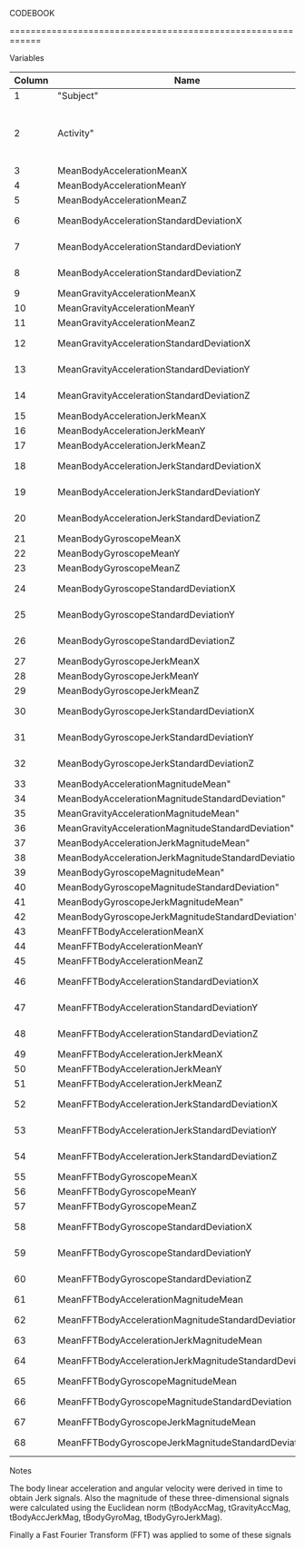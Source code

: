 CODEBOOK

============================================================

Variables

| Column | Name | definition | Range | Type |
| ------ | ---- | ---------- | ----- | ---- |
| 1 | "Subject" | id of subject in collecting data | 1-30 | integer |
| 2 | Activity" | activity subject engaged in | Walking WalkingUpstairs WalkingDownstairs Sitting Standing Laying | factor |
| 3 | MeanBodyAccelerationMeanX | Mean Body AccelerationMean in the X axis | -1 to 1 | numeric |
| 4 | MeanBodyAccelerationMeanY | Mean Body AccelerationMean in the Y axis | -1 to 1 | numeric |
| 5 | MeanBodyAccelerationMeanZ | Mean Body AccelerationMean in the Z axis | -1 to 1 | numeric |
| 6 | MeanBodyAccelerationStandardDeviationX | Mean Body AccelerationStandardDeviation in the X axis | -1 to 1 | numeric |
| 7 | MeanBodyAccelerationStandardDeviationY | Mean Body AccelerationStandardDeviation in the Y axis | -1 to 1 | numeric |
| 8 | MeanBodyAccelerationStandardDeviationZ | Mean Body AccelerationStandardDeviation in the Z axis | -1 to 1 | numeric |
| 9 | MeanGravityAccelerationMeanX | Mean Gravity AccelerationMean in the X axis | -1 to 1 | numeric |
| 10 | MeanGravityAccelerationMeanY | Mean Gravity AccelerationMean in the Y axis | -1 to 1 | numeric |
| 11 | MeanGravityAccelerationMeanZ | Mean Gravity AccelerationMean in the Z axis | -1 to 1 | numeric |
| 12 | MeanGravityAccelerationStandardDeviationX | Mean Gravity AccelerationStandardDeviation in the X axis | -1 to 1 | numeric |
| 13 | MeanGravityAccelerationStandardDeviationY | Mean Gravity AccelerationStandardDeviation in the Y axis | -1 to 1 | numeric |
| 14 | MeanGravityAccelerationStandardDeviationZ | Mean Gravity AccelerationStandardDeviation in the Z axis | -1 to 1 | numeric |
| 15 | MeanBodyAccelerationJerkMeanX | Mean Body AccelerationJerkMean in the X axis | -1 to 1 | numeric |
| 16 | MeanBodyAccelerationJerkMeanY | Mean Body AccelerationJerkMean in the Y axis | -1 to 1 | numeric |
| 17 | MeanBodyAccelerationJerkMeanZ | Mean Body AccelerationJerkMean in the Z axis | -1 to 1 | numeric |
| 18 | MeanBodyAccelerationJerkStandardDeviationX | Mean Body AccelerationJerkStandardDeviation in the X axis | -1 to 1 | numeric |
| 19 | MeanBodyAccelerationJerkStandardDeviationY | Mean Body AccelerationJerkStandardDeviation in the Y axis | -1 to 1 | numeric |
| 20 | MeanBodyAccelerationJerkStandardDeviationZ | Mean Body AccelerationJerkStandardDeviation in the Z axis | -1 to 1 | numeric |
| 21 | MeanBodyGyroscopeMeanX | Mean Body GyroscopeMean in the X axis | -1 to 1 | numeric |
| 22 | MeanBodyGyroscopeMeanY | Mean Body GyroscopeMean in the Y axis | -1 to 1 | numeric |
| 23 | MeanBodyGyroscopeMeanZ | Mean Body GyroscopeMean in the Z axis | -1 to 1 | numeric |
| 24 | MeanBodyGyroscopeStandardDeviationX | Mean Body GyroscopeStandardDeviation in the X axis | -1 to 1 | numeric |
| 25 | MeanBodyGyroscopeStandardDeviationY | Mean Body GyroscopeStandardDeviation in the Y axis | -1 to 1 | numeric |
| 26 | MeanBodyGyroscopeStandardDeviationZ | Mean Body GyroscopeStandardDeviation in the Z axis | -1 to 1 | numeric |
| 27 | MeanBodyGyroscopeJerkMeanX | Mean Body GyroscopeJerkMean in the X axis | -1 to 1 | numeric |
| 28 | MeanBodyGyroscopeJerkMeanY | Mean Body GyroscopeJerkMean in the Y axis | -1 to 1 | numeric |
| 29 | MeanBodyGyroscopeJerkMeanZ | Mean Body GyroscopeJerkMean in the Z axis | -1 to 1 | numeric |
| 30 | MeanBodyGyroscopeJerkStandardDeviationX | Mean Body GyroscopeJerkStandardDeviation in the X axis | -1 to 1 | numeric |
| 31 | MeanBodyGyroscopeJerkStandardDeviationY | Mean Body GyroscopeJerkStandardDeviation in the Y axis | -1 to 1 | numeric |
| 32 | MeanBodyGyroscopeJerkStandardDeviationZ | Mean Body GyroscopeJerkStandardDeviation in the Z axis | -1 to 1 | numeric |
| 33 | MeanBodyAccelerationMagnitudeMean"                    
| 34 | MeanBodyAccelerationMagnitudeStandardDeviation"       
| 35 | MeanGravityAccelerationMagnitudeMean"                 
| 36 | MeanGravityAccelerationMagnitudeStandardDeviation"    
| 37 | MeanBodyAccelerationJerkMagnitudeMean"                
| 38 | MeanBodyAccelerationJerkMagnitudeStandardDeviation"   
| 39 | MeanBodyGyroscopeMagnitudeMean"                       
| 40 | MeanBodyGyroscopeMagnitudeStandardDeviation"          
| 41 | MeanBodyGyroscopeJerkMagnitudeMean"                   
| 42 | MeanBodyGyroscopeJerkMagnitudeStandardDeviation"      
| 43 | MeanFFTBodyAccelerationMeanX | Mean FFTBodyAccelerationMean in the X axis | -1 to 1 | numeric |
| 44 | MeanFFTBodyAccelerationMeanY | Mean FFTBodyAccelerationMean in the Y axis | -1 to 1 | numeric |
| 45 | MeanFFTBodyAccelerationMeanZ | Mean FFTBodyAccelerationMean in the Z axis | -1 to 1 | numeric |
| 46 | MeanFFTBodyAccelerationStandardDeviationX | Mean FFTBodyAccelerationStandardDeviation in the X axis | -1 to 1 | numeric |
| 47 | MeanFFTBodyAccelerationStandardDeviationY | Mean FFTBodyAccelerationStandardDeviation in the Y axis | -1 to 1 | numeric |
| 48 | MeanFFTBodyAccelerationStandardDeviationZ | Mean FFTBodyAccelerationStandardDeviation in the Z axis | -1 to 1 | numeric |
| 49 | MeanFFTBodyAccelerationJerkMeanX | Mean FFTBodyAccelerationJerkMean in the X axis | -1 to 1 | numeric |
| 50 | MeanFFTBodyAccelerationJerkMeanY | Mean FFTBodyAccelerationJerkMean in the Y axis | -1 to 1 | numeric |
| 51 | MeanFFTBodyAccelerationJerkMeanZ | Mean FFTBodyAccelerationJerkMean in the Z axis | -1 to 1 | numeric |
| 52 | MeanFFTBodyAccelerationJerkStandardDeviationX | Mean FFTBodyAccelerationJerkStandardDeviation in the X axis | -1 to 1 | numeric |
| 53 | MeanFFTBodyAccelerationJerkStandardDeviationY | Mean FFTBodyAccelerationJerkStandardDeviation in the Y axis | -1 to 1 | numeric |
| 54 | MeanFFTBodyAccelerationJerkStandardDeviationZ | Mean FFTBodyAccelerationJerkStandardDeviation in the Z axis | -1 to 1 | numeric |
| 55 | MeanFFTBodyGyroscopeMeanX | Mean FFTBodyGyroscopeMean in the X axis | -1 to 1 | numeric |
| 56 | MeanFFTBodyGyroscopeMeanY | Mean FFTBodyGyroscopeMean in the Y axis | -1 to 1 | numeric |
| 57 | MeanFFTBodyGyroscopeMeanZ | Mean FFTBodyGyroscopeMean in the Z axis | -1 to 1 | numeric |
| 58 | MeanFFTBodyGyroscopeStandardDeviationX | Mean FFT BodyGyroscopeStandardDeviation in the X axis | -1 to 1 | numeric |
| 59 | MeanFFTBodyGyroscopeStandardDeviationY | Mean FFT BodyGyroscopeStandardDeviation in the Y axis | -1 to 1 | numeric |
| 60 | MeanFFTBodyGyroscopeStandardDeviationZ | Mean FFT BodyGyroscopeStandardDeviation in the Z axis | -1 to 1 | numeric |
| 61 | MeanFFTBodyAccelerationMagnitudeMean | Mean FFT Body Acceleration Magnitude Mean | -1 to 1 | numeric |
| 62 | MeanFFTBodyAccelerationMagnitudeStandardDeviation | MeanFFT BodyAccelerationMagnitudeStandardDeviation | -1 to 1 | numeric |
| 63 | MeanFFTBodyAccelerationJerkMagnitudeMean | MeanFFT BodyAccelerationJerkMagnitudeMean | -1 to 1 | numeric |
| 64 | MeanFFTBodyAccelerationJerkMagnitudeStandardDeviation | MeanFFT BodyAccelerationJerkMagnitudeStandardDeviation | -1 to 1 | numeric |
| 65 | MeanFFTBodyGyroscopeMagnitudeMean | MeanFFT BodyGyroscopeMagnitudeMean | -1 to 1 | numeric |
| 66 | MeanFFTBodyGyroscopeMagnitudeStandardDeviation | MeanFFT BodyGyroscopeMagnitudeStandardDeviation | -1 to 1 | numeric |
| 67 | MeanFFTBodyGyroscopeJerkMagnitudeMean | MeanFFT BodyGyroscopeJerkMagnitudeMean | -1 to 1 | numeric |
| 68 | MeanFFTBodyGyroscopeJerkMagnitudeStandardDeviation | MeanFFT BodyGyroscopeJerkMagnitudeStandardDeviation | -1 to 1 | numeric |

Notes

The body linear acceleration and angular velocity were derived in time to obtain Jerk signals. Also the magnitude of these three-dimensional signals were calculated using the Euclidean norm (tBodyAccMag, tGravityAccMag, tBodyAccJerkMag, tBodyGyroMag, tBodyGyroJerkMag). 

Finally a Fast Fourier Transform (FFT) was applied to some of these signals